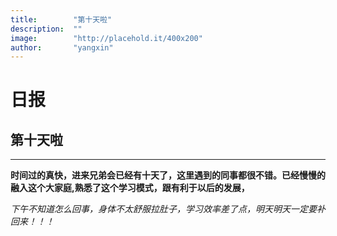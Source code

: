 ```yaml
---
title:        "第十天啦"
description:  ""
image:        "http://placehold.it/400x200"
author:       "yangxin"
---
```


日报
============



## 第十天啦

------

**时间过的真快，进来兄弟会已经有十天了，这里遇到的同事都很不错。已经慢慢的融入这个大家庭,熟悉了这个学习模式，跟有利于以后的发展，**

*下午不知道怎么回事，身体不太舒服拉肚子，学习效率差了点，明天明天一定要补回来！！！*